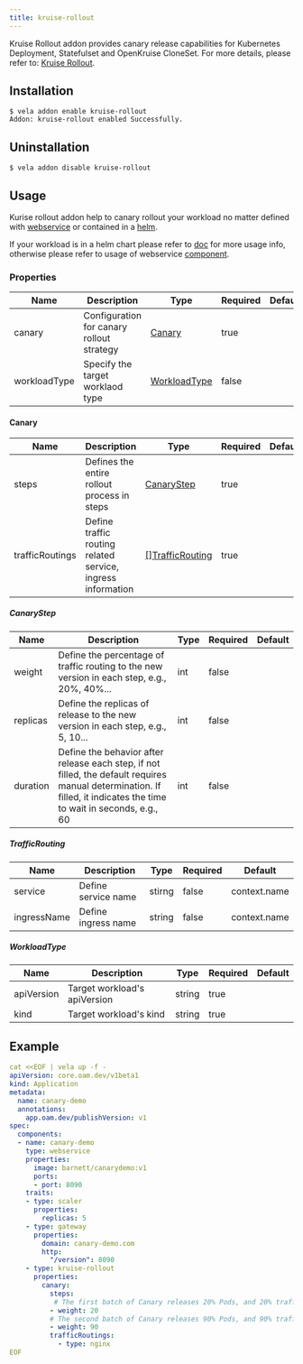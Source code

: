 ```yaml
---
title: kruise-rollout
---
```


Kruise Rollout addon provides canary release capabilities for Kubernetes Deployment, Statefulset and OpenKruise CloneSet.
For more details, please refer to: [Kruise Rollout](https://github.com/openkruise/rollouts/blob/master/docs/getting_started/introduction.md).


## Installation

```shell
$ vela addon enable kruise-rollout
Addon: kruise-rollout enabled Successfully.
```

## Uninstallation

```shell
$ vela addon disable kruise-rollout
```

## Usage

Kurise rollout addon help to canary rollout your workload no matter defined with [webservice](../../tutorials/webservice) or contained in a [helm](../../tutorials/helm).

If your workload is in a helm chart please refer to [doc](../../tutorials/helm-rollout) for more usage info, otherwise please refer to usage of webservice [component](../../end-user/traits/rollout).

### Properties

Name | Description | Type | Required | Default
 ------------ | ------------- | ------------- | ------------- | -------------
canary| Configuration for canary rollout strategy| [Canary](#Canary)| true|
workloadType| Specify the target worklaod type| [WorkloadType](#WorkloadType)|false

#### Canary

Name | Description | Type | Required | Default
 ------------ | ------------- | ------------- | ------------- | -------------
steps| Defines the entire rollout process in steps | [CanaryStep](#CanaryStep)|true
trafficRoutings| Define traffic routing related service, ingress information | [[]TrafficRouting](#TrafficRouting)| true


##### CanaryStep

Name | Description | Type | Required | Default
 ------------ | ------------- | ------------- | ------------- | -------------
weight| Define the percentage of traffic routing to the new version in each step, e.g., 20%, 40%...| int|false
replicas| Define the replicas of release to the new version in each step, e.g., 5, 10...| int| false
duration| Define the behavior after release each step, if not filled, the default requires manual determination. If filled, it indicates the time to wait in seconds, e.g., 60| int|false

##### TrafficRouting

Name | Description | Type | Required | Default
 ------------ | ------------- | ------------- | ------------- | -------------
service| Define service name | stirng | false | context.name
ingressName| Define ingress name | string | false | context.name

##### WorkloadType

Name | Description | Type | Required | Default
 ------------ | ------------- | ------------- | ------------- | -------------
apiVersion| Target workload's apiVersion| string| true
kind| Target workload's kind | string | true

## Example

```yaml
cat <<EOF | vela up -f -
apiVersion: core.oam.dev/v1beta1
kind: Application
metadata:
  name: canary-demo
  annotations:
    app.oam.dev/publishVersion: v1
spec:
  components:
  - name: canary-demo
    type: webservice
    properties:
      image: barnett/canarydemo:v1
      ports:
      - port: 8090
    traits:
    - type: scaler
      properties:
        replicas: 5
    - type: gateway
      properties:
        domain: canary-demo.com
        http:
          "/version": 8090
    - type: kruise-rollout
      properties:
        canary:
          steps:
           # The first batch of Canary releases 20% Pods, and 20% traffic imported to the new version, require manual confirmation before subsequent releases are completed
          - weight: 20
          # The second batch of Canary releases 90% Pods, and 90% traffic imported to the new version.
          - weight: 90
          trafficRoutings:
            - type: nginx
EOF
```
